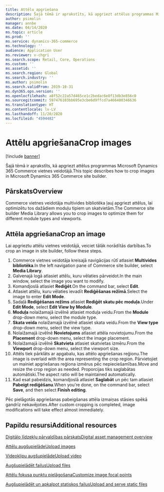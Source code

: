 ```yaml
---
title: Attēlu apgriešana
description: Šajā tēmā ir aprakstīts, kā apgriezt attēlus programmas Microsoft Dynamics 365 Commerce vietnes veidotājā.
author: psimolin
manager: annbe
ms.date: 04/14/2020
ms.topic: article
ms.prod: ''
ms.service: dynamics-365-commerce
ms.technology: ''
audience: Application User
ms.reviewer: v-chgri
ms.search.scope: Retail, Core, Operations
ms.custom: ''
ms.assetid: ''
ms.search.region: Global
ms.search.industry: ''
ms.author: psimolin
ms.search.validFrom: 2019-10-31
ms.dyn365.ops.version: ''
ms.openlocfilehash: a8f52c22a57d465ce1c2bedac6e8f13db3e856c0
ms.sourcegitcommit: 597476103bb695e3cbe6d9ffcd7a466400346636
ms.translationtype: HT
ms.contentlocale: lv-LV
ms.lasthandoff: 11/20/2020
ms.locfileid: "4594482"
---
```

# <a name="crop-images"></a><span data-ttu-id="1ae51-103">Attēlu apgriešana</span><span class="sxs-lookup"><span data-stu-id="1ae51-103">Crop images</span></span>

[!include [banner](includes/banner.md)]

<span data-ttu-id="1ae51-104">Šajā tēmā ir aprakstīts, kā apgriezt attēlus programmas Microsoft Dynamics 365 Commerce vietnes veidotājā.</span><span class="sxs-lookup"><span data-stu-id="1ae51-104">This topic describes how to crop images in Microsoft Dynamics 365 Commerce site builder.</span></span>

## <a name="overview"></a><span data-ttu-id="1ae51-105">Pārskats</span><span class="sxs-lookup"><span data-stu-id="1ae51-105">Overview</span></span>

<span data-ttu-id="1ae51-106">Commerce vietnes veidotāja multivides bibliotēka ļauj apgriezt attēlus, lai optimizētu tos dažādiem moduļu tipiem un skatvietām.</span><span class="sxs-lookup"><span data-stu-id="1ae51-106">The Commerce site builder Media Library allows you to crop images to optimize them for different module types and viewports.</span></span>

## <a name="crop-an-image"></a><span data-ttu-id="1ae51-107">Attēla apgriešana</span><span class="sxs-lookup"><span data-stu-id="1ae51-107">Crop an image</span></span>

<span data-ttu-id="1ae51-108">Lai apgrieztu attēlu vietnes veidotājā, veiciet tālāk norādītās darbības.</span><span class="sxs-lookup"><span data-stu-id="1ae51-108">To crop an image in site builder, follow these steps.</span></span>

1. <span data-ttu-id="1ae51-109">Commerce vietnes veidotāja kreisajā navigācijas rūtī atlasiet **Multivides bibliotēka**.</span><span class="sxs-lookup"><span data-stu-id="1ae51-109">In the left navigation pane of Commerce site builder, select **Media Library**.</span></span>
1. <span data-ttu-id="1ae51-110">Galvenajā logā atlasiet attēlu, kuru vēlaties pārveidot.</span><span class="sxs-lookup"><span data-stu-id="1ae51-110">In the main window, select the image you want to modify.</span></span>
1. <span data-ttu-id="1ae51-111">Komandjoslā atlasiet **Rediģēt**.</span><span class="sxs-lookup"><span data-stu-id="1ae51-111">On the command bar, select **Edit**.</span></span>
1. <span data-ttu-id="1ae51-112">Atlasiet attēlu, kuru vēlaties ievadīt **Rediģēšanas režīmā**.</span><span class="sxs-lookup"><span data-stu-id="1ae51-112">Select the image to enter **Edit Mode**.</span></span>
1. <span data-ttu-id="1ae51-113">Sadaļā **Rediģēšanas režīms** atlasiet **Rediģēt skatu pēc moduļa**.</span><span class="sxs-lookup"><span data-stu-id="1ae51-113">Under **Edit Mode**, select **Edit View by Module**.</span></span>
1. <span data-ttu-id="1ae51-114">**Moduļa** nolaižamajā izvēlnē atlasiet moduļa veidu.</span><span class="sxs-lookup"><span data-stu-id="1ae51-114">From the **Module** drop-down menu, select the module type.</span></span>
1. <span data-ttu-id="1ae51-115">**Skata veida** nolaižamajā izvēlnē atlasiet skata veidu.</span><span class="sxs-lookup"><span data-stu-id="1ae51-115">From the **View type** drop-down menu, select the view type.</span></span>
1. <span data-ttu-id="1ae51-116">Nolaižamajā izvēlnē **Novietojums** atlasiet attēla novietojumu.</span><span class="sxs-lookup"><span data-stu-id="1ae51-116">From the **Placement** drop-down menu, select the image placement.</span></span>
1. <span data-ttu-id="1ae51-117">Nolaižamajā izvēlnē **Skatvieta** atlasiet skatvietas izmēru.</span><span class="sxs-lookup"><span data-stu-id="1ae51-117">From the **Viewport** drop-down menu, select the viewport size.</span></span>
1. <span data-ttu-id="1ae51-118">Attēls tiek pārklāts ar apgabalu, kas attēlo apgriešanas reģionu.</span><span class="sxs-lookup"><span data-stu-id="1ae51-118">The image is overlaid with the area representing the crop region.</span></span> <span data-ttu-id="1ae51-119">Pārvietojiet un mainiet apgriešanas reģiona izmērus pēc nepieciešamības.</span><span class="sxs-lookup"><span data-stu-id="1ae51-119">Move and resize the crop region as needed.</span></span> <span data-ttu-id="1ae51-120">Proporcijas tiks saglabātas automātiski.</span><span class="sxs-lookup"><span data-stu-id="1ae51-120">The aspect ratio will be maintained automatically.</span></span>
1. <span data-ttu-id="1ae51-121">Kad esat pabeidzis, komandjoslā atlasiet **Saglabāt** un pēc tam atlasiet **Pabeigt rediģēšanu**.</span><span class="sxs-lookup"><span data-stu-id="1ae51-121">When you're done, on the command bar, select **Save**, and then select **Finish editing**.</span></span> 

<span data-ttu-id="1ae51-122">Pēc pielāgotās apgriešanas pabeigšanas attēla izmaiņas stāsies spēkā gandrīz nekavējoties.</span><span class="sxs-lookup"><span data-stu-id="1ae51-122">After custom cropping is completed, image modifications will take effect almost immediately.</span></span>

## <a name="additional-resources"></a><span data-ttu-id="1ae51-123">Papildu resursi</span><span class="sxs-lookup"><span data-stu-id="1ae51-123">Additional resources</span></span>

[<span data-ttu-id="1ae51-124">Digitālo līdzekļu pārvaldības pārskats</span><span class="sxs-lookup"><span data-stu-id="1ae51-124">Digital asset management overview</span></span>](dam-overview.md)

[<span data-ttu-id="1ae51-125">Attēlu augšupielāde</span><span class="sxs-lookup"><span data-stu-id="1ae51-125">Upload images</span></span>](dam-upload-images.md)

[<span data-ttu-id="1ae51-126">Videoklipu augšupielāde</span><span class="sxs-lookup"><span data-stu-id="1ae51-126">Upload video</span></span>](dam-upload-video.md)

[<span data-ttu-id="1ae51-127">Augšupielādēt failus</span><span class="sxs-lookup"><span data-stu-id="1ae51-127">Upload files</span></span>](dam-upload-files.md)

[<span data-ttu-id="1ae51-128">Attēlu fokusa punktu pielāgošana</span><span class="sxs-lookup"><span data-stu-id="1ae51-128">Customize image focal points</span></span>](dam-custom-focal-point.md)

[<span data-ttu-id="1ae51-129">Augšupielādēt un apkalpot statiskos failus</span><span class="sxs-lookup"><span data-stu-id="1ae51-129">Upload and serve static files</span></span>](upload-serve-static-files.md)
